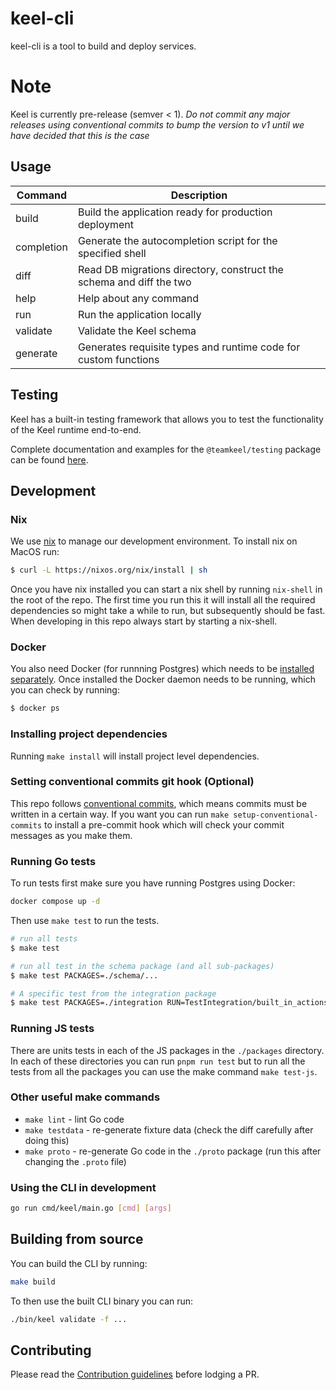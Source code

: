 # keel-cli

keel-cli is a tool to build and deploy services.

# Note

Keel is currently pre-release (semver < 1). _Do not commit any major releases
using conventional commits to bump the version to v1 until we have decided that
this is the case_

## Usage

| Command    | Description                                                         |
| ---------- | ------------------------------------------------------------------- |
| build      | Build the application ready for production deployment               |
| completion | Generate the autocompletion script for the specified shell          |
| diff       | Read DB migrations directory, construct the schema and diff the two |
| help       | Help about any command                                              |
| run        | Run the application locally                                         |
| validate   | Validate the Keel schema                                            |
| generate   | Generates requisite types and runtime code for custom functions     |

## Testing

Keel has a built-in testing framework that allows you to test the functionality
of the Keel runtime end-to-end.

Complete documentation and examples for the `@teamkeel/testing` package can be
found [here](/testing/package/README.md).

## Development

### Nix

We use [nix](https://nix.dev/) to manage our development environment. To install
nix on MacOS run:

```sh
$ curl -L https://nixos.org/nix/install | sh
```

Once you have nix installed you can start a nix shell by running `nix-shell` in
the root of the repo. The first time you run this it will install all the
required dependencies so might take a while to run, but subsequently should be
fast. When developing in this repo always start by starting a nix-shell.

### Docker

You also need Docker (for runnning Postgres) which needs to be
[installed separately](https://docs.docker.com/desktop/install/mac-install/).
Once installed the Docker daemon needs to be running, which you can check by
running:

```sh
$ docker ps
```

### Installing project dependencies

Running `make install` will install project level dependencies.

### Setting conventional commits git hook (Optional)

This repo follows
[conventional commits](https://www.conventionalcommits.org/en/v1.0.0/), which
means commits must be written in a certain way. If you want you can run
`make setup-conventional-commits` to install a pre-commit hook which will check
your commit messages as you make them.

### Running Go tests

To run tests first make sure you have running Postgres using Docker:

```sh
docker compose up -d
```

Then use `make test` to run the tests.

```sh
# run all tests
$ make test

# run all test in the schema package (and all sub-packages)
$ make test PACKAGES=./schema/...

# A specific test from the integration package
$ make test PACKAGES=./integration RUN=TestIntegration/built_in_actions
```

### Running JS tests

There are units tests in each of the JS packages in the `./packages` directory.
In each of these directories you can run `pnpm run test` but to run all the
tests from all the packages you can use the make command `make test-js`.

### Other useful make commands

- `make lint` - lint Go code
- `make testdata` - re-generate fixture data (check the diff carefully after
  doing this)
- `make proto` - re-generate Go code in the `./proto` package (run this after
  changing the `.proto` file)

### Using the CLI in development

```bash
go run cmd/keel/main.go [cmd] [args]
```

## Building from source

You can build the CLI by running:

```bash
make build
```

To then use the built CLI binary you can run:

```bash
./bin/keel validate -f ...
```

## Contributing

Please read the [Contribution guidelines](/CONTRIBUTING.md) before lodging a PR.
